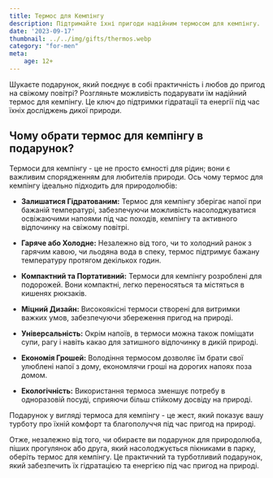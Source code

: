 ```yaml
---
title: Термос для Кемпінгу
description: Підтримайте їхні пригоди надійним термосом для кемпінгу.
date: '2023-09-17'
thumbnail: ../../img/gifts/thermos.webp
category: "for-men"
meta:
    age: 12+
---
```

Шукаєте подарунок, який поєднує в собі практичність і любов до пригод на свіжому повітрі? Розгляньте можливість подарувати їм надійний термос для кемпінгу. Це ключ до підтримки гідратації та енергії під час їхніх досліджень дикої природи.

## Чому обрати термос для кемпінгу в подарунок?

Термоси для кемпінгу - це не просто ємності для рідин; вони є важливим спорядженням для любителів природи. Ось чому термос для кемпінгу ідеально підходить для природолюбів:

- **Залишатися Гідратованим:** Термос для кемпінгу зберігає напої при бажаній температурі, забезпечуючи можливість насолоджуватися освіжаючими напоями під час походів, кемпінгу та активного відпочинку на свіжому повітрі.

- **Гаряче або Холодне:** Незалежно від того, чи то холодний ранок з гарячим кавою, чи льодяна вода в спеку, термос підтримує бажану температуру протягом декількох годин.

- **Компактний та Портативний:** Термоси для кемпінгу розроблені для подорожей. Вони компактні, легко переносяться та містяться в кишенях рюкзаків.

- **Міцний Дизайн:** Високоякісні термоси створені для витримки важких умов, забезпечуючи збереження пригод на природі.

- **Універсальність:** Окрім напоїв, в термоси можна також поміщати супи, рагу і навіть какао для затишного відпочинку в дикій природі.

- **Економія Грошей:** Володіння термосом дозволяє їм брати свої улюблені напої з дому, економлячи гроші на дорогих напоях поза домом.

- **Екологічність:** Використання термоса зменшує потребу в одноразовій посуді, сприяючи більш стійкому досвіду на природі.

Подарунок у вигляді термоса для кемпінгу - це жест, який показує вашу турботу про їхній комфорт та благополуччя під час пригод на природі.

Отже, незалежно від того, чи обираєте ви подарунок для природолюба, піших прогулянок або друга, який насолоджується пікниками в парку, оберіть термос для кемпінгу. Це практичний та турботливий подарунок, який забезпечить їх гідратацією та енергією під час пригод на природі.
